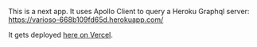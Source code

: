 This is a next app.
It uses Apollo Client to query a Heroku Graphql server:
https://varioso-668b109fd65d.herokuapp.com/

It gets deployed [here on Vercel](https://basic-next-pt986nrak-akiryk.vercel.app/).
